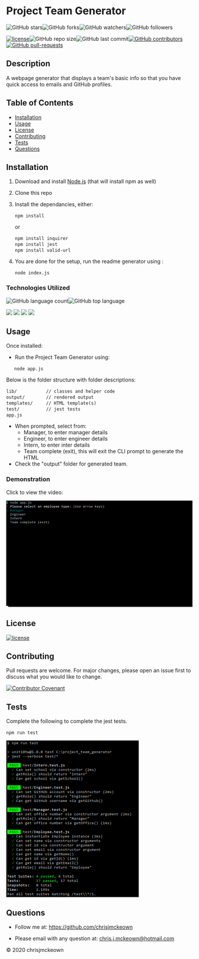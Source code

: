 # Project Team Generator
    
![GitHub stars](https://img.shields.io/github/stars/chrisjmckeown/project_team_generator?style=social)![GitHub forks](https://img.shields.io/github/forks/chrisjmckeown/project_team_generator?style=social)![GitHub watchers](https://img.shields.io/github/watchers/chrisjmckeown/project_team_generator?style=social)![GitHub followers](https://img.shields.io/github/followers/chrisjmckeown?style=social)
    
[![license](https://img.shields.io/github/license/chrisjmckeown/project_team_generator?style=flat-square)](https://github.com/chrisjmckeown/project_team_generator/blob/master/LICENSE)![GitHub repo size](https://img.shields.io/github/repo-size/chrisjmckeown/project_team_generator?style=flat-square)![GitHub last commit](https://img.shields.io/github/last-commit/chrisjmckeown/project_team_generator?style=flat-square)[![GitHub contributors](https://img.shields.io/github/contributors/chrisjmckeown/project_team_generator?style=flat-square)](https://GitHub.com/chrisjmckeown/project_team_generator/graphs/contributors/)[![GitHub pull-requests](https://img.shields.io/github/issues-pr/chrisjmckeown/project_team_generator?style=flat-square)](https://GitHub.com/chrisjmckeown/project_team_generator/pull/)
    
## Description
    
A webpage generator that displays a team's basic info so that you have quick access to emails and GitHub profiles. 
    
## Table of Contents
* [Installation](#Installation)
* [Usage](#Usage)
* [License](#License)
* [Contributing](#Contributing)
* [Tests](#Tests)
* [Questions](#Questions)

## Installation
1. Download and install [Node.js](http://nodejs.org/) (that will install npm as well)
2. Clone this repo
3. Install the dependancies, either:
    ```
    npm install 
    ```
    or

    ```
    npm install inquirer
    npm install jest
    npm install valid-url
    ```
4. You are done for the setup, run the readme generator using :
    ```
    node index.js
    ``` 

### Technologies Utilized
![GitHub language count](https://img.shields.io/github/languages/count/chrisjmckeown/project_team_generator?style=flat-square)![GitHub top language](https://img.shields.io/github/languages/top/chrisjmckeown/project_team_generator?style=flat-square)

<img src="https://img.shields.io/badge/html5%20-%23E34F26.svg?&style=for-the-badge&logo=html5&logoColor=white"/> <img src="https://img.shields.io/badge/css3%20-%231572B6.svg?&style=for-the-badge&logo=css3&logoColor=white"/> <img src="https://img.shields.io/badge/node.js%20-%2343853D.svg?&style=for-the-badge&logo=node.js&logoColor=white"/> <img src="https://img.shields.io/badge/javascript%20-%23323330.svg?&style=for-the-badge&logo=javascript&logoColor=%23F7DF1E"/>

## Usage
Once installed:
* Run the Project Team Generator using:
```
   node app.js
```
Below is the folder structure with folder descriptions:
```
lib/           // classes and helper code
output/        // rendered output
templates/     // HTML template(s)
test/          // jest tests
app.js
```

* When prompted, select from: 
    * Manager, to enter manager details
    * Engineer, to enter engineer details
    * Intern, to enter inter details
    * Team complete (exit), this will exit the CLI prompt to generate the HTML
* Check the "output" folder for generated team.

### Demonstration
Click to view the video:

[![Video](./Assets/Project_Team_Generator_Demo.png)](https://drive.google.com/file/d/1i8v5VGjM_Tf2uhUgM3Bpje6rdlCbiOz-/view)

## License
 
[![license](https://img.shields.io/github/license/chrisjmckeown/project_team_generator.svg?style=flat-square)](https://github.com/chrisjmckeown/project_team_generator/blob/master/LICENSE)

## Contributing
Pull requests are welcome. For major changes, please open an issue first to discuss what you would like to change.

[![Contributor Covenant](https://img.shields.io/badge/Contributor%20Covenant-v2.0%20adopted-ff69b4.svg)](code_of_conduct.md)

## Tests
Complete the following to complete the jest tests.

```
npm run test
```

<img src="./Assets/npm-run-test.png" alt="npm run test" vertical-align="text-top" style="vertical-align:top"> 

## Questions
    
* Follow me at: <a href="https://github.com/chrisjmckeown" target="_blank">https://github.com/chrisjmckeown</a>
    
* Please email with any question at: chris.j.mckeown@hotmail.com
    
© 2020 chrisjmckeown